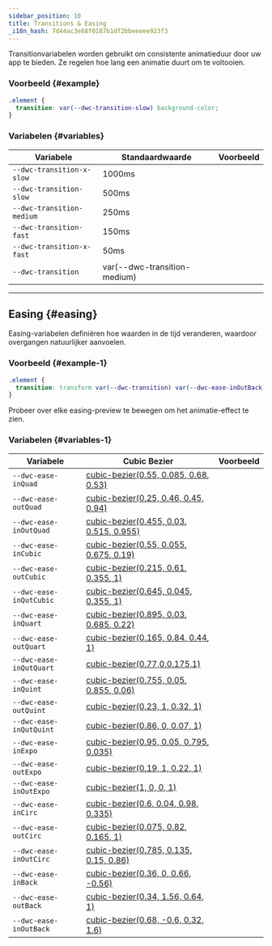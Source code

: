 ```yaml
---
sidebar_position: 10
title: Transitions & Easing
_i18n_hash: 7d44ac3e68f0187b1df2bbeeeee923f3
---
```

Transitionvariabelen worden gebruikt om consistente animatieduur door uw app te bieden. Ze regelen hoe lang een animatie duurt om te voltooien.

### Voorbeeld {#example}

```css
.element {
  transition: var(--dwc-transition-slow) background-color;
}
```

### Variabelen {#variables}

| **Variabele**              | **Standaardwaarde** | **Voorbeeld**                               |
|---------------------------|-------------------|--------------------------------------------|
| `--dwc-transition-x-slow` | 1000ms            | <TransitionBox speed="--dwc-transition-x-slow" /> |
| `--dwc-transition-slow`   | 500ms             | <TransitionBox speed="--dwc-transition-slow" />   |
| `--dwc-transition-medium` | 250ms             | <TransitionBox speed="--dwc-transition-medium" /> |
| `--dwc-transition-fast`   | 150ms             | <TransitionBox speed="--dwc-transition-fast" />   |
| `--dwc-transition-x-fast` | 50ms              | <TransitionBox speed="--dwc-transition-x-fast" /> |
| `--dwc-transition`        | var(--dwc-transition-medium) | <TransitionBox speed="--dwc-transition" /> |

---

## Easing {#easing}

Easing-variabelen definiëren hoe waarden in de tijd veranderen, waardoor overgangen natuurlijker aanvoelen.

### Voorbeeld {#example-1}

```css
.element {
  transition: transform var(--dwc-transition) var(--dwc-ease-inOutBack);
}
```

Probeer over elke easing-preview te bewegen om het animatie-effect te zien.

### Variabelen {#variables-1}

| **Variabele** | **Cubic Bezier** | **Voorbeeld** |
|-------------|------------------|-------------|
| `--dwc-ease-inQuad` | [cubic-bezier(0.55, 0.085, 0.68, 0.53)](https://cubic-bezier.com/#0.55,0.085,0.68,0.53) | <TransitionBox easing="--dwc-ease-inQuad" /> |
| `--dwc-ease-outQuad` | [cubic-bezier(0.25, 0.46, 0.45, 0.94)](https://cubic-bezier.com/#0.25,0.46,0.45,0.94) | <TransitionBox easing="--dwc-ease-outQuad" /> |
| `--dwc-ease-inOutQuad` | [cubic-bezier(0.455, 0.03, 0.515, 0.955)](https://cubic-bezier.com/#0.455,0.03,0.515,0.955) | <TransitionBox easing="--dwc-ease-inOutQuad" /> |
| `--dwc-ease-inCubic` | [cubic-bezier(0.55, 0.055, 0.675, 0.19)](https://cubic-bezier.com/#0.55,0.055,0.675,0.19) | <TransitionBox easing="--dwc-ease-inCubic" /> |
| `--dwc-ease-outCubic` | [cubic-bezier(0.215, 0.61, 0.355, 1)](https://cubic-bezier.com/#0.215,0.61,0.355,1) | <TransitionBox easing="--dwc-ease-outCubic" /> |
| `--dwc-ease-inQutCubic` | [cubic-bezier(0.645, 0.045, 0.355, 1)](https://cubic-bezier.com/#0.645,0.045,0.355,1) | <TransitionBox easing="--dwc-ease-inQutCubic" /> |
| `--dwc-ease-inQuart` | [cubic-bezier(0.895, 0.03, 0.685, 0.22)](https://cubic-bezier.com/#0.895,0.03,0.685,0.22) | <TransitionBox easing="--dwc-ease-inQuart" /> |
| `--dwc-ease-outQuart` | [cubic-bezier(0.165, 0.84, 0.44, 1)](https://cubic-bezier.com/#0.165,0.84,0.44,1) | <TransitionBox easing="--dwc-ease-outQuart" /> |
| `--dwc-ease-inQutQuart` | [cubic-bezier(0.77,0,0.175,1)](https://cubic-bezier.com/#0.77,0,0.175,1) | <TransitionBox easing="--dwc-ease-inQutQuart" /> |
| `--dwc-ease-inQuint` | [cubic-bezier(0.755, 0.05, 0.855, 0.06)](https://cubic-bezier.com/#0.755,0.05,0.855,0.06) | <TransitionBox easing="--dwc-ease-inQuint" /> |
| `--dwc-ease-outQuint` | [cubic-bezier(0.23, 1, 0.32, 1)](https://cubic-bezier.com/#0.23,1,0.32,1) | <TransitionBox easing="--dwc-ease-outQuint" /> |
| `--dwc-ease-inQutQuint` | [cubic-bezier(0.86, 0, 0.07, 1)](https://cubic-bezier.com/#0.86,0,0.07,1) | <TransitionBox easing="--dwc-ease-inQutQuint" /> |
| `--dwc-ease-inExpo` | [cubic-bezier(0.95, 0.05, 0.795, 0.035)](https://cubic-bezier.com/#0.95,0.05,0.795,0.035) | <TransitionBox easing="--dwc-ease-inExpo" /> |
| `--dwc-ease-outExpo` | [cubic-bezier(0.19, 1, 0.22, 1)](https://cubic-bezier.com/#0.19,1,0.22,1) | <TransitionBox easing="--dwc-ease-outExpo" /> |
| `--dwc-ease-inOutExpo` | [cubic-bezier(1, 0, 0, 1)](https://cubic-bezier.com/#1,0,0,1) | <TransitionBox easing="--dwc-ease-inOutExpo" /> |
| `--dwc-ease-inCirc` | [cubic-bezier(0.6, 0.04, 0.98, 0.335)](https://cubic-bezier.com/#0.6,0.04,0.98,0.335) | <TransitionBox easing="--dwc-ease-inCirc" /> |
| `--dwc-ease-outCirc` | [cubic-bezier(0.075, 0.82, 0.165, 1)](https://cubic-bezier.com/#0.075,0.82,0.165,1) | <TransitionBox easing="--dwc-ease-outCirc" /> |
| `--dwc-ease-inOutCirc` | [cubic-bezier(0.785, 0.135, 0.15, 0.86)](https://cubic-bezier.com/#0.785,0.135,0.15,0.86) | <TransitionBox easing="--dwc-ease-inOutCirc" /> |
| `--dwc-ease-inBack` | [cubic-bezier(0.36, 0, 0.66, -0.56)](https://cubic-bezier.com/#0.36,0,0.66,-0.56) | <TransitionBox easing="--dwc-ease-inBack" /> |
| `--dwc-ease-outBack` | [cubic-bezier(0.34, 1.56, 0.64, 1)](https://cubic-bezier.com/#0.34,1.56,0.64,1) | <TransitionBox easing="--dwc-ease-outBack" /> |
| `--dwc-ease-inOutBack` | [cubic-bezier(0.68, -0.6, 0.32, 1.6)](https://cubic-bezier.com/#0.68,-0.6,0.32,1.6) | <TransitionBox easing="--dwc-ease-inOutBack" /> |
